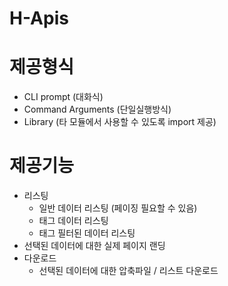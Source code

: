 # H-Apis

# 제공형식

- CLI prompt (대화식)
- Command Arguments (단일실행방식)
- Library (타 모듈에서 사용할 수 있도록 import 제공)

# 제공기능

- 리스팅
  - 일반 데이터 리스팅 (페이징 필요할 수 있음)
  - 태그 데이터 리스팅
  - 태그 필터된 데이터 리스팅
- 선택된 데이터에 대한 실제 페이지 랜딩
- 다운로드
  - 선택된 데이터에 대한 압축파일 / 리스트 다운로드
